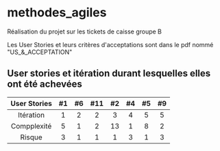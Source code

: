 # methodes_agiles
Réalisation du projet sur les tickets de caisse groupe B

Les User Stories et leurs critères d'acceptations sont dans le pdf nommé "US_&_ACCEPTATION"

## User stories et itération durant lesquelles elles ont été achevées

| User Stories | #1   |#6 |#11 |  #2 | #4 | #5 | #9 | 
| :----------: | :---: | :---: | :---: | :---: | :---: | :---: | :---: |
| Itération    | 1 | 2 |2 | 3 | 4  | 5   | 5 | 
| Compplexité  | 5 |1 |2 |  13| 1    | 8 | 2 | 
| Risque       | 3 | 1 |1 |  1 | 3    | 1 | 3 | 
